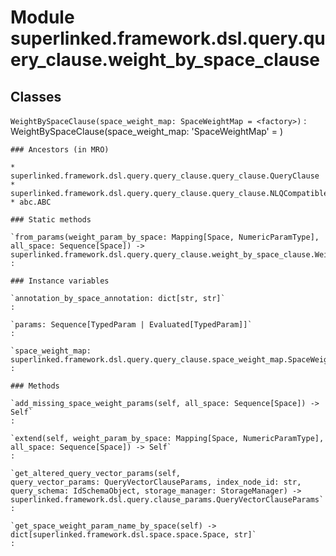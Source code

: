 Module superlinked.framework.dsl.query.query_clause.weight_by_space_clause
==========================================================================

Classes
-------

`WeightBySpaceClause(space_weight_map: SpaceWeightMap = <factory>)`
:   WeightBySpaceClause(space_weight_map: 'SpaceWeightMap' = <factory>)

    ### Ancestors (in MRO)

    * superlinked.framework.dsl.query.query_clause.query_clause.QueryClause
    * superlinked.framework.dsl.query.query_clause.query_clause.NLQCompatible
    * abc.ABC

    ### Static methods

    `from_params(weight_param_by_space: Mapping[Space, NumericParamType], all_space: Sequence[Space]) ‑> superlinked.framework.dsl.query.query_clause.weight_by_space_clause.WeightBySpaceClause`
    :

    ### Instance variables

    `annotation_by_space_annotation: dict[str, str]`
    :

    `params: Sequence[TypedParam | Evaluated[TypedParam]]`
    :

    `space_weight_map: superlinked.framework.dsl.query.query_clause.space_weight_map.SpaceWeightMap`
    :

    ### Methods

    `add_missing_space_weight_params(self, all_space: Sequence[Space]) ‑> Self`
    :

    `extend(self, weight_param_by_space: Mapping[Space, NumericParamType], all_space: Sequence[Space]) ‑> Self`
    :

    `get_altered_query_vector_params(self, query_vector_params: QueryVectorClauseParams, index_node_id: str, query_schema: IdSchemaObject, storage_manager: StorageManager) ‑> superlinked.framework.dsl.query.clause_params.QueryVectorClauseParams`
    :

    `get_space_weight_param_name_by_space(self) ‑> dict[superlinked.framework.dsl.space.space.Space, str]`
    :